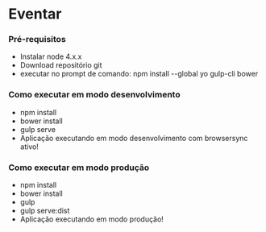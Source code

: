 # Eventar #

### Pré-requisitos ###
* Instalar node 4.x.x
* Download repositório git
* executar no prompt de comando: npm install --global yo gulp-cli bower

### Como executar em modo desenvolvimento ###

* npm install
* bower install
* gulp serve
* Aplicação executando em modo desenvolvimento com browsersync ativo!

### Como executar em modo produção ###

* npm install
* bower install
* gulp
* gulp serve:dist
* Aplicação executando em modo produção!